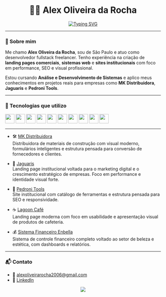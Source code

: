 <h1 align="center">
  👨‍💻 Alex Oliveira da Rocha
</h1>

<p align="center">
 <a href="https://git.io/typing-svg">
  <img src="https://readme-typing-svg.demolab.com?font=Fira+Code&pause=1000&width=435&lines=Alex+Oliveira+da+Rocha;Desenvolvedor+Web;Analista+de+sistemas" alt="Typing SVG"  />
</a>

  </a>
</p>

---

### 👋 Sobre mim

Me chamo **Alex Oliveira da Rocha**, sou de São Paulo e atuo como desenvolvedor fullstack freelancer. Tenho experiência na criação de **landing pages comerciais**, **sistemas web** e **sites institucionais** com foco em performance, SEO e visual profissional.

Estou cursando **Análise e Desenvolvimento de Sistemas** e aplico meus conhecimentos em projetos reais para empresas como **MK Distribuidora**, **Jaguaris** e **Pedroni Tools**.

---

### 🚀 Tecnologias que utilizo

<p>
  <img src="https://cdn.jsdelivr.net/gh/devicons/devicon/icons/html5/html5-original.svg" width="30px" />
  <img src="https://cdn.jsdelivr.net/gh/devicons/devicon/icons/css3/css3-original.svg" width="30px" />
  <img src="https://cdn.jsdelivr.net/gh/devicons/devicon/icons/javascript/javascript-original.svg" width="30px" />
  <img src="https://cdn.jsdelivr.net/gh/devicons/devicon/icons/typescript/typescript-original.svg" width="30px" />
  <img src="https://cdn.jsdelivr.net/gh/devicons/devicon/icons/react/react-original.svg" width="30px" />
  <img src="https://cdn.jsdelivr.net/gh/devicons/devicon/icons/nextjs/nextjs-original.svg" width="30px" />
  <img src="https://cdn.jsdelivr.net/gh/devicons/devicon/icons/tailwindcss/tailwindcss-original.svg" width="30px" />
  <img src="https://cdn.jsdelivr.net/gh/devicons/devicon/icons/nodejs/nodejs-original.svg" width="30px" />
  <img src="https://cdn.jsdelivr.net/gh/devicons/devicon/icons/postgresql/postgresql-original.svg" width="30px" />
  <img src="https://cdn.jsdelivr.net/gh/devicons/devicon/icons/git/git-original.svg" width="30px" />
</p>

---


- 🛠️ [MK Distribuidora](https://www.mkdistribuidora.com/)  
  Distribuidora de materiais de construção com visual moderno, formulários inteligentes e estrutura pensada para conversão de fornecedores e clientes.

- 🚗 [Jaguaris](https://www.jaguaris.com.br/)  
  Landing page institucional voltada para o marketing digital e o crescimento estratégico de empresas. Foco em performance e identidade visual forte.

- 🔧 [Pedroni Tools](https://www.pedronitools.com.br/)  
  Site institucional com catálogo de ferramentas e estrutura pensada para SEO e responsividade.

- ☕ [Lagoon Café](https://github.com/ALexOlRocha/Lagoon-Cafe)  
  Landing page moderna com foco em usabilidade e apresentação visual de produtos de cafeteria.

- 💰 [Sistema Financeiro Enbella](https://github.com/ALexOlRocha/Sistema-financeiro-Enbella)  
  Sistema de controle financeiro completo voltado ao setor de beleza e estética, com dashboards e relatórios.

---

### 📬 Contato

- 📧 [alexoliveirarocha2006@gmail.com](mailto:alexoliveirarocha2006@gmail.com)
- 💼 [LinkedIn](https://www.linkedin.com/in/alex-oliveira-da-rocha-09645b2b7/)

<p align="center">
  <img src="https://capsule-render.vercel.app/api?type=waving&color=0a2f58&height=100&section=footer"/>
</p>

